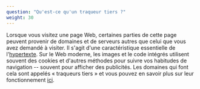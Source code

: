 ```yaml
---
question: "Qu'est-ce qu'un traqueur tiers ?"
weight: 30
---
```


Lorsque vous visitez une page Web, certaines parties de cette page peuvent provenir de domaines et de serveurs autres que celui que vous avez demandé à visiter. Il s'agit d'une caractéristique essentielle de l'[hypertexte](https://fr.wikipedia.org/wiki/Hypertexte). Sur le Web moderne, les images et le code intégrés utilisent souvent des cookies et d'autres méthodes pour suivre vos habitudes de navigation -- souvent pour afficher des publicités. Les domaines qui font cela sont appelés « traqueurs tiers » et vous pouvez en savoir plus sur leur fonctionnement [ici](https://www.eff.org/wp/behind-the-one-way-mirror).
